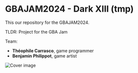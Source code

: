 # GBAJAM2024 - Dark XIII (tmp)

This our repository for the GBAJAM2024.

TLDR: Project for the GBA Jam

Team:
- **Théophile Carrasco**, game programmer
- **Benjamin Philippot**, game artist


![Cover image](resources/cover.png)